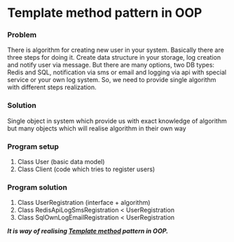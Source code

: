 # Template method pattern in OOP

### Problem

There is algorithm for creating new user in your system. Basically there are three steps
for doing it. Create data structure in your storage, log creation and notify user via message.
But there are many options, two DB types: Redis and SQL, notification via sms or email
and logging via api with special service or your own log system.
So, we need to provide single algorithm with different steps realization.

### Solution

Single object in system which provide us with exact knowledge of algorithm 
but many objects which will realise algorithm in their own way

### Program setup

1) Class User (basic data model)
2) Class Client (code which tries to register users)

### Program solution

1) Class UserRegistration (interface + algorithm)
2) Class RedisApiLogSmsRegistration < UserRegistration
3) Class SqlOwnLogEmailRegistration < UserRegistration

_**It is way of realising [Template method](https://refactoring.guru/ru/design-patterns/template-method) pattern in OOP.**_
